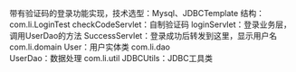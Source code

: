 带有验证码的登录功能实现，技术选型：Mysql、JDBCTemplate
结构：
com.li.LoginTest
	checkCodeServlet：自制验证码
	loginServlet：登录业务层，调用UserDao的方法
	SuccessServlet：登录成功后转发到这里，显示用户名
com.li.domain
	User：用户实体类
com.li.dao	
	UserDao：数据处理
com.li.util
	JDBCUtils：JDBC工具类
	
